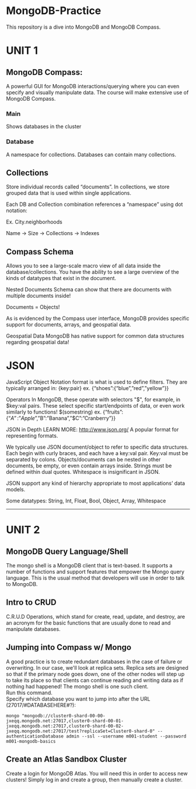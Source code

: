 # MongoDB-Practice

This repository is a dive into MongoDB and MongoDB Compass.

# UNIT 1
## MongoDB Compass:
A powerful GUI for MongoDB interactions/querying where you can even specify and visually manipulate data.
The course will make extensive use of MongoDB Compass.

### Main
Shows databases in the cluster

### Database
A namespace for collections. Databases can contain many collections.

## Collections
Store individual records called “documents”. In collections, we store grouped data that is used within single applications.

Each DB and Collection combination references a “namespace” using dot notation:

Ex. City.neighborhoods

Name -> Size -> Collections -> Indexes

## Compass Schema
Allows you to see a large-scale macro view of all data inside the database/collections. You have the ability to see a large overview of the kinds of datatypes that exist in the document.

Nested Documents
Schema can show that there are documents with multiple documents inside!

Documents = Objects!

As is evidenced by the Compass user interface, MongoDB provides specific support for documents, arrays, and geospatial data.

Geospatial Data
MongoDB has native support for common data structures regarding geospatial data!

# JSON
JavaScript Object Notation format is what is used to define filters. They are typically arranged in:
{key:pair}
ex. {“shoes”:{“blue”,”red”,”yellow”}}

Operators
In MongoDB, these operate with selectors "$", for example, in $key:val pairs. These select specific start/endpoints of data, or even work similarly to functions!
$(somestring)
ex. {“fruits”:{“$A”:”Apple”,”$B”:”Banana”,”$C”:”Cranberry”}}

JSON in Depth
LEARN MORE: http://www.json.org/
A popular format for representing formats.

We typically use JSON document/object to refer to specific data structures. Each begin with curly braces, and each have a key:val pair. Key:val must be separated by colons. Objects/documents can be nested in other documents, be empty, or even contain arrays inside. Strings must be defined within dual quotes. Whitespace is insignificant in JSON.

JSON support any kind of hierarchy appropriate to most applications’ data models.

Some datatypes:
String, Int, Float, Bool, Object, Array, Whitespace
_____________________________________________________

# UNIT 2
## MongoDB Query Language/Shell
The mongo shell is a MongoDB client that is text-based. It supports a number of functions and support features that empower the Mongo query language. This is the usual method that developers will use in order to talk to MongoDB.

## Intro to CRUD
C.R.U.D Operations, which stand for create, read, update, and destroy, are an acronym for the basic functions that are usually done to read and manipulate databases.

## Jumping into Compass w/ Mongo
A good practice is to create redundant databases in the case of failure or overwriting. In our case, we'll look at replica sets. Replica sets are designed so that if the primary node goes down, one of the other nodes will step up to take its place so that clients can continue reading and writing data as if nothing had happened! The mongo shell is one such client.
<br>
Run this command. <br>
Specify which database you want to jump into after the URL (27017/#DATABASEHERE#?):
```mongo
mongo "mongodb://cluster0-shard-00-00-jxeqq.mongodb.net:27017,cluster0-shard-00-01-jxeqq.mongodb.net:27017,cluster0-shard-00-02-jxeqq.mongodb.net:27017/test?replicaSet=Cluster0-shard-0" --authenticationDatabase admin --ssl --username m001-student --password m001-mongodb-basics
```

## Create an Atlas Sandbox Cluster
Create a login for MongoDB Atlas. You will need this in order to access new clusters! Simply log in and create a group, then manually create a cluster.<br>



